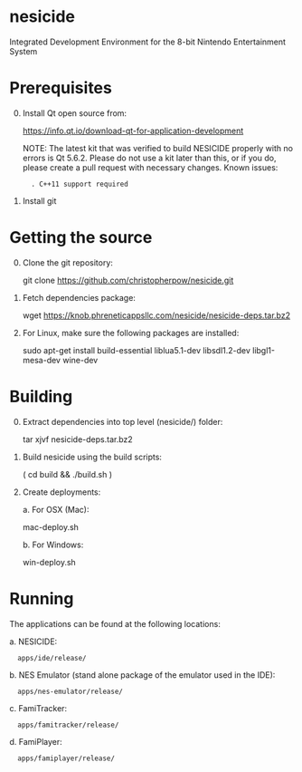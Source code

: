 nesicide
========

Integrated Development Environment for the 8-bit Nintendo Entertainment System

Prerequisites
=============
0. Install Qt open source from:

   https://info.qt.io/download-qt-for-application-development
   
   NOTE: The latest kit that was verified to build NESICIDE properly with no errors is Qt 5.6.2. Please do not 
         use a kit later than this, or if you do, please create a pull request with necessary changes. Known issues:
         
         . C++11 support required

1. Install git

Getting the source
==================
0. Clone the git repository:

   git clone https://github.com/christopherpow/nesicide.git

1. Fetch dependencies package:

   wget https://knob.phreneticappsllc.com/nesicide/nesicide-deps.tar.bz2

2. For Linux, make sure the following packages are installed:

   sudo apt-get install build-essential liblua5.1-dev libsdl1.2-dev libgl1-mesa-dev wine-dev

Building
========
0. Extract dependencies into top level (nesicide/) folder:

   tar xjvf nesicide-deps.tar.bz2

1. Build nesicide using the build scripts:

   ( cd build && ./build.sh )

2. Create deployments:

   a. For OSX (Mac):
      
      mac-deploy.sh

   b. For Windows:

      win-deploy.sh

Running
=======
The applications can be found at the following locations:

   a. NESICIDE:

      apps/ide/release/

   b. NES Emulator (stand alone package of the emulator used in the IDE):

      apps/nes-emulator/release/

   c. FamiTracker:

      apps/famitracker/release/

   d. FamiPlayer:

      apps/famiplayer/release/

